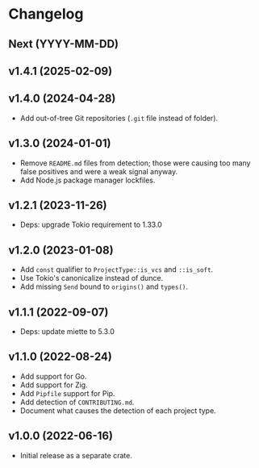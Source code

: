 # Changelog

## Next (YYYY-MM-DD)

## v1.4.1 (2025-02-09)

## v1.4.0 (2024-04-28)

- Add out-of-tree Git repositories (`.git` file instead of folder).

## v1.3.0 (2024-01-01)

- Remove `README.md` files from detection; those were causing too many false positives and were a weak signal anyway.
- Add Node.js package manager lockfiles.

## v1.2.1 (2023-11-26)

- Deps: upgrade Tokio requirement to 1.33.0

## v1.2.0 (2023-01-08)

- Add `const` qualifier to `ProjectType::is_vcs` and `::is_soft`.
- Use Tokio's canonicalize instead of dunce.
- Add missing `Send` bound to `origins()` and `types()`.

## v1.1.1 (2022-09-07)

- Deps: update miette to 5.3.0

## v1.1.0 (2022-08-24)

- Add support for Go.
- Add support for Zig.
- Add `Pipfile` support for Pip.
- Add detection of `CONTRIBUTING.md`.
- Document what causes the detection of each project type.

## v1.0.0 (2022-06-16)

- Initial release as a separate crate.
